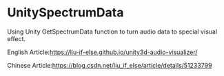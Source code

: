 # UnitySpectrumData
Using Unity GetSpectrumData function to turn audio data to special visual effect. 

English Article:https://liu-if-else.github.io/unity3d-audio-visualizer/

Chinese Article:https://blog.csdn.net/liu_if_else/article/details/51233799

